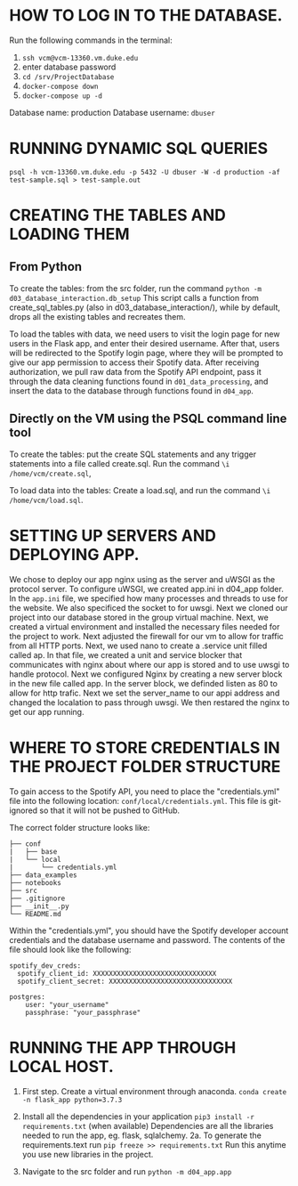 

# HOW TO LOG IN TO THE DATABASE.

Run the following commands in the terminal: 
1. `ssh vcm@vcm-13360.vm.duke.edu`
2. 	enter database password
3. `cd /srv/ProjectDatabase`
4. `docker-compose down`
5. `docker-compose up -d`

Database name: production
Database username: `dbuser`

# RUNNING DYNAMIC SQL QUERIES
`psql -h vcm-13360.vm.duke.edu -p 5432 -U dbuser -W -d production -af test-sample.sql > test-sample.out`


# CREATING THE TABLES AND LOADING THEM  

## From Python

To create the tables: from the src folder, run the command `python -m d03_database_interaction.db_setup` 
This script calls a function from create_sql_tables.py (also in d03_database_interaction/), while by default, 
drops all the existing tables and recreates them. 

To load the tables with data, we need users to visit the login page for new users in the Flask app, 
and enter their desired username. After that, users will be redirected to the Spotify login page, 
where they will be prompted to give our app permission to access their Spotify data. After receiving
authorization, we pull raw data from the Spotify API endpoint, pass it through the data cleaning 
functions found in `d01_data_processing`, and insert the data to the database through functions found 
in `d04_app`. 

## Directly on the VM using the PSQL command line tool
To create the tables: put the create SQL statements and any trigger statements into a file called create.sql. 
Run the command `\i /home/vcm/create.sql`,

To load data into the tables: Create a load.sql, and run the command `\i /home/vcm/load.sql`.



# SETTING UP SERVERS AND DEPLOYING APP.

We chose to deploy our app nginx using as the server and uWSGI as the protocol server. To configure uWSGI, we created app.ini in d04_app folder. In the `app.ini` file, we specified how many processes and threads to use for the website. We also specificed the socket to for uwsgi. Next we cloned our project into our database stored in the group virtual machine. Next, we created a virtual environment and installed the necessary files needed for the project to work. Next  adjusted the firewall for our vm to allow for traffic from all HTTP ports. Next, we used nano to create a .service unit filled called ap. In that file, we created a unit and service blocker that communicates with nginx about where our app is stored and to use uwsgi to handle protocol. Next we configured Nginx by creating a new server block in the new file called app. In the server block, we definded listen as 80 to allow for http trafic. Next we set the server_name to our appi address and changed the localation to pass through uwsgi. We then restared the nginx to get our app running.




# WHERE TO STORE CREDENTIALS IN THE PROJECT FOLDER STRUCTURE
To gain access to the Spotify API, you need to place the "credentials.yml" file into the following location: `conf/local/credentials.yml`. This file is git-ignored so that it will not be pushed to GitHub. 

The correct folder structure looks like: 
```
├── conf    
|   ├── base
|   └── local 
|       └── credentials.yml
├── data_examples                    
├── notebooks                     
├── src                    
├── .gitignore                    
├── __init__.py
└── README.md 

```
Within the "credentials.yml", you should have the Spotify developer account credentials and the database
username and password. The contents of the file should look like the following: 

```
spotify_dev_creds:
  spotify_client_id: XXXXXXXXXXXXXXXXXXXXXXXXXXXXXXX
  spotify_client_secret: XXXXXXXXXXXXXXXXXXXXXXXXXXXXXXX

postgres:
    user: "your_username"
    passphrase: "your_passphrase"
```


# RUNNING THE APP THROUGH LOCAL HOST.
1. First step. Create a virtual environment through anaconda.
`conda create -n flask_app python=3.7.3`


2. Install all the dependencies in your application
`pip3 install -r requirements.txt`
(when available)
Dependencies are all the libraries needed to run the app, eg. flask, sqlalchemy. 
2a. To generate the requirements.text run `pip freeze >> requirements.txt`
Run this anytime you use new libraries in the project. 

3. Navigate to the src folder and run `python -m d04_app.app`

<!-- 3. Export the Flask app as follows: 


3a. `export FLASK_APP=app.py `
3b.  `export FLASK_ENV=development`
3c. `flask run` 
 -->
<!-- ** You might need to modify commands a little bit if computer is not a MAC** -->


